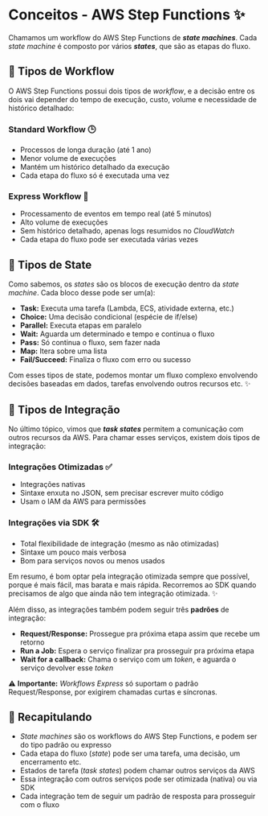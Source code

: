 # Conceitos - AWS Step Functions ✨
Chamamos um workflow do AWS Step Functions de ***state machines***. Cada *state machine* é composto por vários ***states***, que são as etapas do fluxo.


## 🔀 Tipos de Workflow
O AWS Step Functions possui dois tipos de *workflow*, e a decisão entre os dois vai depender do tempo de execução, custo, volume e necessidade de histórico detalhado:
### Standard Workflow 🕒
- Processos de longa duração (até 1 ano)
- Menor volume de execuções
- Mantém um histórico detalhado da execução
- Cada etapa do fluxo só é executada uma vez
### Express Workflow 💨
- Processamento de eventos em tempo real (até 5 minutos)
- Alto volume de execuções
- Sem histórico detalhado, apenas logs resumidos no *CloudWatch*
- Cada etapa do fluxo pode ser executada várias vezes

## 📝 Tipos de State
Como sabemos, os *states* são os blocos de execução dentro da *state machine*. Cada bloco desse pode ser um(a):
- **Task:** Executa uma tarefa (Lambda, ECS, atividade externa, etc.)
- **Choice:** Uma decisão condicional (espécie de if/else)
- **Parallel:** Executa etapas em paralelo
- **Wait:** Aguarda um determinado e tempo e continua o fluxo
- **Pass:** Só continua o fluxo, sem fazer nada
- **Map:** Itera sobre uma lista
- **Fail/Succeed:** Finaliza o fluxo com erro ou sucesso

Com esses tipos de state, podemos montar um fluxo complexo envolvendo decisões baseadas em dados, tarefas envolvendo outros recursos etc. ✨

## 🔗 Tipos de Integração
No último tópico, vimos que ***task states*** permitem a comunicação com outros recursos da AWS. Para chamar esses serviços, existem dois tipos de integração:
### Integrações Otimizadas ✅
- Integrações nativas
- Sintaxe enxuta no JSON, sem precisar escrever muito código
- Usam o IAM da AWS para permissões
### Integrações via SDK 🛠️
- Total flexibilidade de integração (mesmo as não otimizadas)
- Sintaxe um pouco mais verbosa
- Bom para serviços novos ou menos usados

Em resumo, é bom optar pela integração otimizada sempre que possível, porque é mais fácil, mas barata e mais rápida. Recorremos ao SDK quando precisamos de algo que ainda não tem integração otimizada. ✨

Além disso, as integrações também podem seguir três **padrões** de integração:
- **Request/Response:** Prossegue pra próxima etapa assim que recebe um retorno 
- **Run a Job:** Espera o serviço finalizar pra prosseguir pra próxima etapa
- **Wait for a callback:** Chama o serviço com um *token*, e aguarda o serviço devolver esse *token*

⚠️ **Importante:** *Workflows Express* só suportam o padrão Request/Response, por exigirem chamadas curtas e síncronas.

## 🔄 Recapitulando
- *State machines* são os workflows do AWS Step Functions, e podem ser do tipo padrão ou expresso
- Cada etapa do fluxo (*state*) pode ser uma tarefa, uma decisão, um encerramento etc.
- Estados de tarefa (*task states*) podem chamar outros serviços da AWS
- Essa integração com outros serviços pode ser otimizada (nativa) ou via SDK
- Cada integração tem de seguir um padrão de resposta para prosseguir com o fluxo


